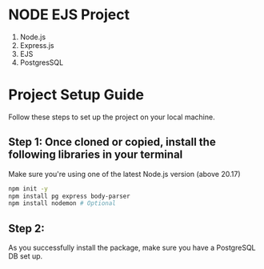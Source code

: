 # NODE EJS Project
1. Node.js
2. Express.js
3. EJS
4. PostgresSQL

# Project Setup Guide

Follow these steps to set up the project on your local machine.

## Step 1: Once cloned or copied, install the following libraries in your terminal

Make sure you're using one of the latest Node.js version (above 20.17)

```bash
npm init -y
npm install pg express body-parser
npm install nodemon # Optional
```

## Step 2: 

As you successfully install the package, make sure you have a PostgreSQL DB set up.
